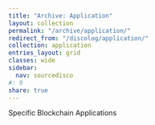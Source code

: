 ```yaml
---
title: "Archive: Application"
layout: collection
permalink: "/archive/application/"
redirect_from: "/discolog/application/"
collection: application
entries_layout: grid
classes: wide
sidebar:
  nav: sourcedisco 
#: 9
share: true
---
```


Specific Blockchain Applications